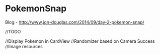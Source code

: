 PokemonSnap
===========
Blog - http://www.jon-douglas.com/2014/09/day-2-pokemon-snap/

//TODO

//Display Pokemon in CardView
//Randomizer based on Camera Success
//Image resources
